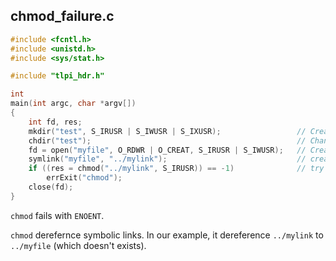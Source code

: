 ## chmod_failure.c

```C
#include <fcntl.h>
#include <unistd.h>
#include <sys/stat.h>

#include "tlpi_hdr.h"

int
main(int argc, char *argv[])
{
    int fd, res;
    mkdir("test", S_IRUSR | S_IWUSR | S_IXUSR);                 // Creates a new "test" directory
    chdir("test");                                              // Change process working directory to "test"
    fd = open("myfile", O_RDWR | O_CREAT, S_IRUSR | S_IWUSR);   // Create a new file within the working directory ("test")
    symlink("myfile", "../mylink");                             // create a soft link in parent directory with the path "myfile"
    if ((res = chmod("../mylink", S_IRUSR)) == -1)              // try to change permissions of test/myfile (dereferncing of mylink)
        errExit("chmod");
    close(fd);
}

```

`chmod` fails with `ENOENT`.

`chmod` derefernce symbolic links. In our example, it dereference `../mylink` to `../myfile` (which doesn't exists).